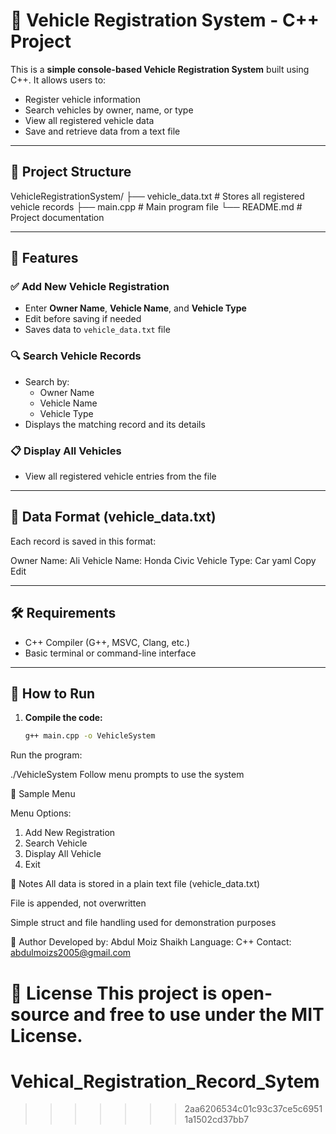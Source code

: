 # 🚗 Vehicle Registration System - C++ Project

This is a **simple console-based Vehicle Registration System** built using C++. It allows users to:

- Register vehicle information
- Search vehicles by owner, name, or type
- View all registered vehicle data
- Save and retrieve data from a text file

---

## 📁 Project Structure

VehicleRegistrationSystem/
├── vehicle_data.txt # Stores all registered vehicle records
├── main.cpp # Main program file
└── README.md # Project documentation

---

## 📌 Features

### ✅ Add New Vehicle Registration
- Enter **Owner Name**, **Vehicle Name**, and **Vehicle Type**
- Edit before saving if needed
- Saves data to `vehicle_data.txt` file

### 🔍 Search Vehicle Records
- Search by:
  - Owner Name
  - Vehicle Name
  - Vehicle Type
- Displays the matching record and its details

### 📋 Display All Vehicles
- View all registered vehicle entries from the file

---

## 💾 Data Format (vehicle_data.txt)

Each record is saved in this format:

Owner Name: Ali
Vehicle Name: Honda Civic
Vehicle Type: Car
yaml
Copy
Edit

---

## 🛠️ Requirements

- C++ Compiler (G++, MSVC, Clang, etc.)
- Basic terminal or command-line interface

---

## 🚀 How to Run

1. **Compile the code:**

   ```bash
   g++ main.cpp -o VehicleSystem
Run the program:


./VehicleSystem
Follow menu prompts to use the system

🧪 Sample Menu

Menu Options:
1. Add New Registration
2. Search Vehicle
3. Display All Vehicle
0. Exit


📌 Notes
All data is stored in a plain text file (vehicle_data.txt)

File is appended, not overwritten

Simple struct and file handling used for demonstration purposes

🤝 Author
Developed by: Abdul Moiz Shaikh
Language: C++
Contact: abdulmoizs2005@gmail.com

📃 License
This project is open-source and free to use under the MIT License.
=======
# Vehical_Registration_Record_Sytem
>>>>>>> 2aa6206534c01c93c37ce5c69511a1502cd37bb7
